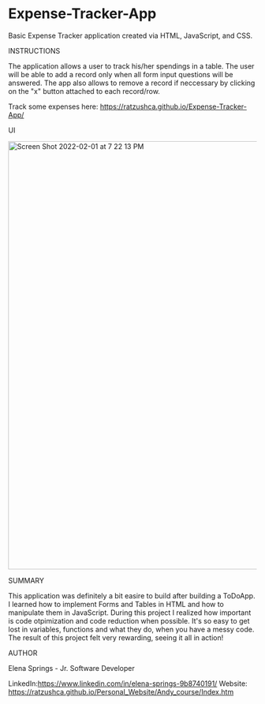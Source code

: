 # Expense-Tracker-App

Basic Expense Tracker application created via HTML, JavaScript, and CSS.

INSTRUCTIONS

The application allows a user to track his/her spendings in a table. The user will be able to add a record only when all form input questions will be answered. The app also allows to remove a record if neccessary by clicking on the "x" button attached to each record/row.

Track some expenses here: https://ratzushca.github.io/Expense-Tracker-App/

UI

<img width="869" alt="Screen Shot 2022-02-01 at 7 22 13 PM" src="https://user-images.githubusercontent.com/93014061/152088308-6316e851-b54c-4913-aaea-a068fbcf2d8f.png">


SUMMARY

This application was definitely a bit easire to build after building a ToDoApp. I learned how to implement Forms and Tables in HTML and how to manipulate them in JavaScript. During this project I realized how important is code otpimization and code reduction when possible. It's so easy to get lost in variables, functions and what they do, when you have a messy code. The result of this project felt very rewarding, seeing it all in action!

AUTHOR

Elena Springs - Jr. Software Developer

LinkedIn:https://www.linkedin.com/in/elena-springs-9b8740191/ 
Website: https://ratzushca.github.io/Personal_Website/Andy_course/Index.htm
